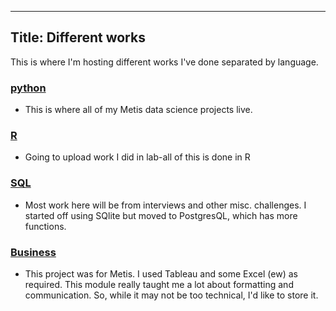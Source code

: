----
Title: Different works
----

This is where I'm hosting different works I've done separated by language. 

### [python](https://github.com/ClaytonYoung/ClaytonYoung.github.io/tree/master/projects/python)
- This is where all of my Metis data science projects live. 

### [R]()
- Going to upload work I did in lab-all of this is done in R

### [SQL](https://github.com/ClaytonYoung/ClaytonYoung.github.io/tree/master/projects/sql)
- Most work here will be from interviews and other misc. challenges. I started off using SQlite but moved to PostgresQL, which has more functions. 

### [Business](https://github.com/ClaytonYoung/ClaytonYoung.github.io/tree/master/projects/Business)
- This project was for Metis. I used Tableau and some Excel (ew) as required. This module really taught me a lot about formatting and communication. So, while 
it may not be too technical, I'd like to store it.

